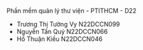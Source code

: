 Phần mềm quản lý thư viện - PTITHCM - D22

- Trương Thị Tường Vy N22DCCN099
- Nguyễn Tấn Quý N22DCCN066
- Hồ Thuận Kiều N22DCCN046
